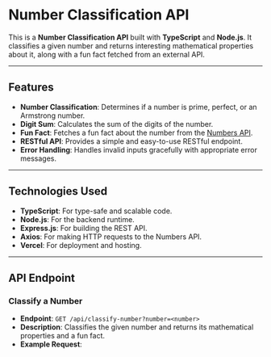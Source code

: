 # **Number Classification API**

This is a **Number Classification API** built with **TypeScript** and **Node.js**. It classifies a given number and returns interesting mathematical properties about it, along with a fun fact fetched from an external API.

---

## **Features**

- **Number Classification**: Determines if a number is prime, perfect, or an Armstrong number.
- **Digit Sum**: Calculates the sum of the digits of the number.
- **Fun Fact**: Fetches a fun fact about the number from the [Numbers API](http://numbersapi.com/).
- **RESTful API**: Provides a simple and easy-to-use RESTful endpoint.
- **Error Handling**: Handles invalid inputs gracefully with appropriate error messages.

---

## **Technologies Used**

- **TypeScript**: For type-safe and scalable code.
- **Node.js**: For the backend runtime.
- **Express.js**: For building the REST API.
- **Axios**: For making HTTP requests to the Numbers API.
- **Vercel**: For deployment and hosting.

---

## **API Endpoint**

### **Classify a Number**
- **Endpoint**: `GET /api/classify-number?number=<number>`
- **Description**: Classifies the given number and returns its mathematical properties and a fun fact.
- **Example Request**: